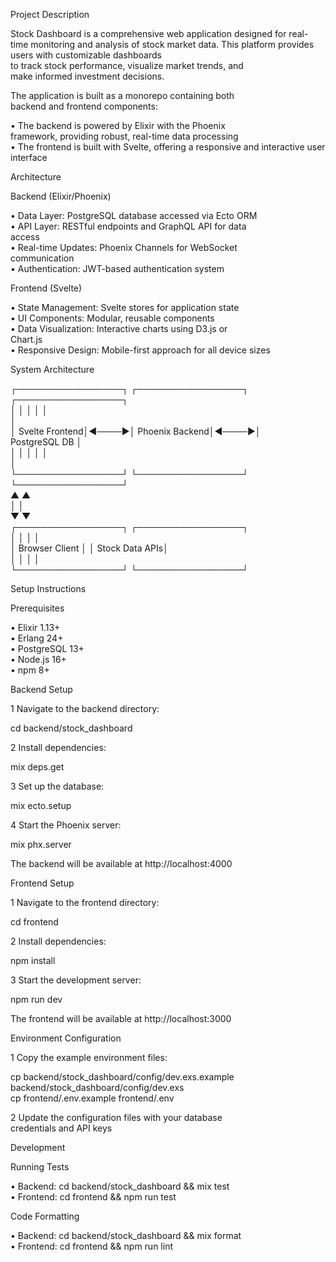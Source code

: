 Project Description                                        

Stock Dashboard is a comprehensive web application designed
for real-time monitoring and analysis of stock market data.
This platform provides users with customizable dashboards  
to track stock performance, visualize market trends, and   
make informed investment decisions.                        

The application is built as a monorepo containing both     
backend and frontend components:                           

 • The backend is powered by Elixir with the Phoenix       
   framework, providing robust, real-time data processing  
 • The frontend is built with Svelte, offering a responsive
   and interactive user interface                          

                                       


Architecture                                               

Backend (Elixir/Phoenix)                                   

 • Data Layer: PostgreSQL database accessed via Ecto ORM   
 • API Layer: RESTful endpoints and GraphQL API for data   
   access                                                  
 • Real-time Updates: Phoenix Channels for WebSocket       
   communication                                           
 • Authentication: JWT-based authentication system         

Frontend (Svelte)                                          

 • State Management: Svelte stores for application state   
 • UI Components: Modular, reusable components             
 • Data Visualization: Interactive charts using D3.js or   
   Chart.js                                                
 • Responsive Design: Mobile-first approach for all device 
   sizes                                                   

System Architecture                                        

                                                           
┌─────────────────┐      ┌─────────────────┐               
┌─────────────────┐                                        
│                 │      │                 │      │        
│                                                          
│  Svelte Frontend│◄────►│  Phoenix Backend│◄────►│        
PostgreSQL DB  │                                           
│                 │      │                 │      │        
│                                                          
└─────────────────┘      └─────────────────┘               
└─────────────────┘                                        
        ▲                        ▲                         
        │                        │                         
        ▼                        ▼                         
┌─────────────────┐      ┌─────────────────┐               
│                 │      │                 │               
│  Browser Client │      │  Stock Data APIs│               
│                 │      │                 │               
└─────────────────┘      └─────────────────┘               
                                                           


Setup Instructions                                         

Prerequisites                                              

 • Elixir 1.13+                                            
 • Erlang 24+                                              
 • PostgreSQL 13+                                          
 • Node.js 16+                                             
 • npm 8+                                                  

Backend Setup                                              

 1 Navigate to the backend directory:                      
                                                           
   cd backend/stock_dashboard                              
                                                           
 2 Install dependencies:                                   
                                                           
   mix deps.get                                            
                                                           
 3 Set up the database:                                    
                                                           
   mix ecto.setup                                          
                                                           
 4 Start the Phoenix server:                               
                                                           
   mix phx.server                                          
                                                           
   The backend will be available at http://localhost:4000  

Frontend Setup                                             

 1 Navigate to the frontend directory:                     
                                                           
   cd frontend                                             
                                                           
 2 Install dependencies:                                   
                                                           
   npm install                                             
                                                           
 3 Start the development server:                           
                                                           
   npm run dev                                             
                                                           
   The frontend will be available at http://localhost:3000 

Environment Configuration                                  

 1 Copy the example environment files:                     
                                                           
   cp backend/stock_dashboard/config/dev.exs.example       
   backend/stock_dashboard/config/dev.exs                  
   cp frontend/.env.example frontend/.env                  
                                                           
 2 Update the configuration files with your database       
   credentials and API keys                                


Development                                                

Running Tests                                              

 • Backend: cd backend/stock_dashboard && mix test         
 • Frontend: cd frontend && npm run test                   

Code Formatting                                            

 • Backend: cd backend/stock_dashboard && mix format       
 • Frontend: cd frontend && npm run lint 
